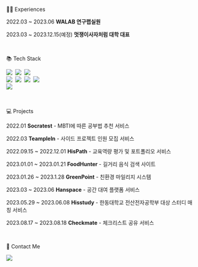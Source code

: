 
💁‍♂️ Experiences
<p>2022.03 ~ 2023.06 <strong>WALAB 연구랩실원</strong></p>
<p>2023.03 ~ 2023.12.15(예정) <strong>멋쟁이사자처럼 대학 대표</strong></p>
<br/>

📚 Tech Stack 
<p>
  <img src="https://img.shields.io/badge/Java-007396?style=flat-square&logo=Java&logoColor=white"/></a>&nbsp
  <img src="https://img.shields.io/badge/C++-blue?style=flat-square"/></a>&nbsp 
  <img src="https://img.shields.io/badge/Javascript-ffb13b?style=flat-square&logo=javascript&logoColor=white"/></a>&nbsp 
  <br>
  <img src="https://img.shields.io/badge/Spring-6DB33F?style=flat-square&logo=Spring&logoColor=white"/></a>&nbsp
  <img src="https://img.shields.io/badge/SpringBoot-6DB33F?style=flat-square&logo=SpringBoot&logoColor=white"/></a>&nbsp 
  <img src="https://img.shields.io/badge/JPA-green?style=flat-square&"/></a>&nbsp 
  <img src="https://img.shields.io/badge/React-61DAFB?style=flat-square&logo=React&logoColor=white"/></a>&nbsp

  <br>
  <img src="https://img.shields.io/badge/Mysql-E6B91E?style=flat-square&logo=MySql&logoColor=white"/></a>&nbsp 
   

</p>
<br/>

💻 Projects 

<p>2022.01 <strong>Socratest</strong> - MBTI에 따른 공부법 추천 서비스</p>    
<p>2022.03 <strong>TeampleIn</strong> - 사이드 프로젝트 인원 모집 서비스</p>
<p>2022.09.15 ~ 2022.12.01 <strong>HisPath</strong> - 교육역량 평가 및 포트폴리오 서비스</p>
<p>2023.01.01 ~ 2023.01.21 <strong>FoodHunter</strong> - 길거리 음식 검색 사이트</p>
<p>2023.01.26 ~ 2023.1.28 <strong>GreenPoint</strong> - 친환경 마일리지 시스템</p>
<p>2023.03 ~ 2023.06 <strong>Hanspace</strong> - 공간 대여 플랫폼 서비스</p>
<p>2023.05.29 ~ 2023.06.08 <strong>Hisstudy</strong> - 한동대학교 전산전자공학부 대상 스터디 매칭 서비스</p>
<p>2023.08.17 ~ 2023.08.18 <strong>Checkmate</strong> - 체크리스트 공유 서비스</p>
<br/>


🌈 Contact Me 

<p>
  <a href="mailto:inhyeok38@gmail.com"><img src="https://img.shields.io/badge/Gmail-d14836?style=flat-square&logo=Gmail&logoColor=white&link=kimhyein7110@gmail.com"/></a>
</p>
